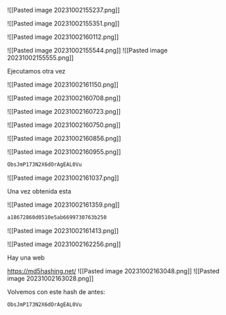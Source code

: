 

![[Pasted image 20231002155237.png]]

![[Pasted image 20231002155351.png]]

![[Pasted image 20231002160112.png]]

![[Pasted image 20231002155544.png]]
![[Pasted image 20231002155555.png]]

Ejecutamos otra vez

![[Pasted image 20231002161150.png]]


![[Pasted image 20231002160708.png]]

![[Pasted image 20231002160723.png]]

![[Pasted image 20231002160750.png]]

![[Pasted image 20231002160856.png]]

![[Pasted image 20231002160955.png]]

```bash
ObsJmP173N2X6dOrAgEAL0Vu
```
![[Pasted image 20231002161037.png]]

Una vez obtenida esta

![[Pasted image 20231002161359.png]]

```bash
a18672860d0510e5ab6699730763b250
```
![[Pasted image 20231002161413.png]]

![[Pasted image 20231002162256.png]]

Hay una web

https://md5hashing.net/
![[Pasted image 20231002163048.png]]
![[Pasted image 20231002163028.png]]

Volvemos con este hash de antes:
```bash
ObsJmP173N2X6dOrAgEAL0Vu
```
